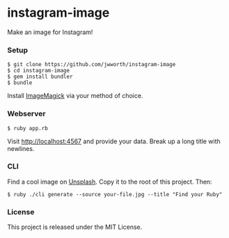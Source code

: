 # instagram-image

Make an image for Instagram!

### Setup

```
$ git clone https://github.com/jwworth/instagram-image
$ cd instagram-image
$ gem install bundler
$ bundle
```

Install [ImageMagick](https://imagemagick.org/) via your method of choice.

### Webserver

```
$ ruby app.rb
```

Visit [http://localhost:4567](http://localhost:4567) and provide your data.
Break up a long title with newlines.

### CLI

Find a cool image on [Unsplash](https://unsplash.com). Copy it to the root of
this project. Then:

```
$ ruby ./cli generate --source your-file.jpg --title "Find your Ruby"
```

### License

This project is released under the MIT License.
